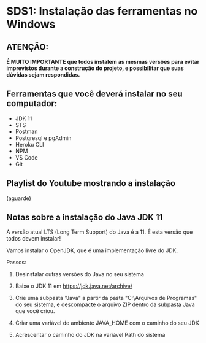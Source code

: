 # SDS1: Instalação das ferramentas no Windows

## ATENÇÃO:

**É MUITO IMPORTANTE que todos instalem as mesmas versões para evitar imprevistos durante a construção do projeto, e possibilitar que suas dúvidas sejam respondidas.**

## Ferramentas que você deverá instalar no seu computador:

- JDK 11
- STS
- Postman
- Postgresql e pgAdmin
- Heroku CLI
- NPM
- VS Code
- Git

## Playlist do Youtube mostrando a instalação

(aguarde)

## Notas sobre a instalação do Java JDK 11

A versão atual LTS (Long Term Support) do Java é a 11. É esta versão que todos devem instalar!

Vamos instalar o OpenJDK, que é uma implementação livre do JDK.

Passos:

1) Desinstalar outras versões do Java no seu sistema

2) Baixe o JDK 11 em https://jdk.java.net/archive/

3) Crie uma subpasta "Java" a partir da pasta "C:\Arquivos de Programas" do seu sistema, e descompacte o arquivo ZIP dentro da subpasta Java que você criou.

4) Criar uma variável de ambiente JAVA_HOME com o caminho do seu JDK

5) Acrescentar o caminho do JDK na variável Path do sistema
